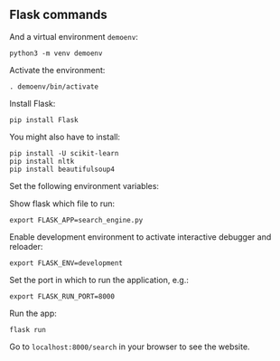 ## Flask commands

And a virtual environment `demoenv`:

```
python3 -m venv demoenv
```

Activate the environment:

```
. demoenv/bin/activate
```

Install Flask:

```
pip install Flask
```

You might also have to install:
```
pip install -U scikit-learn
pip install nltk
pip install beautifulsoup4
```

Set the following environment variables:

Show flask which file to run:

```
export FLASK_APP=search_engine.py
```

Enable development environment to activate interactive debugger and reloader:

```
export FLASK_ENV=development
```

Set the port in which to run the application, e.g.:

```
export FLASK_RUN_PORT=8000
```

Run the app:

```
flask run
```

Go to `localhost:8000/search` in your browser to see the website.

